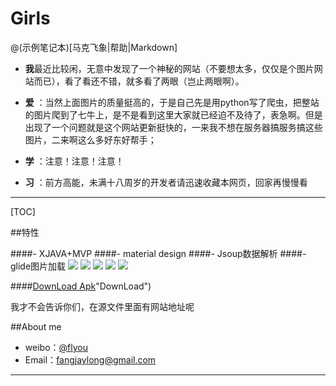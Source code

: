 # Girls

@(示例笔记本)[马克飞象|帮助|Markdown]

- **我**最近比较闲，无意中发现了一个神秘的网站（不要想太多，仅仅是个图片网站而已），看了看还不错，就多看了两眼（岂止两眼啊）。
 
- **爱** ：当然上面图片的质量挺高的，于是自己先是用python写了爬虫，把整站的图片爬到了七牛上，是不是看到这里大家就已经迫不及待了，表急啊。但是出现了一个问题就是这个网站更新挺快的，一来我不想在服务器搞服务搞这些图片，二来啊这么多好东好帮手；
- **学** ：注意！注意！注意！
- **习** ：前方高能，未满十八周岁的开发者请迅速收藏本网页，回家再慢慢看

-------------------

[TOC]

##特性

####- XJAVA+MVP
####- material design 
####- Jsoup数据解析
####- glide图片加载
![](http://7xl7dy.com1.z0.glb.clouddn.com/3.gif)
![](http://7xl7dy.com1.z0.glb.clouddn.com/device-2016-04-22-003656.png)
![](http://7xl7dy.com1.z0.glb.clouddn.com/device-2016-04-22-003544.png)
![](http://7xl7dy.com1.z0.glb.clouddn.com/device-2016-04-22-003612.png)
![](http://7xl7dy.com1.z0.glb.clouddn.com/device-2016-04-22-003731.png)

####[DownLoad Apk](http://o9259bd5a.bkt.clouddn.com/girls-release.apk)"DownLoad")


我才不会告诉你们，在源文件里面有网站地址呢






##About me
- weibo：[@flyou](http://weibo.com/fangjaylong)
- Email：<fangjaylong@gmail.com>

---------

